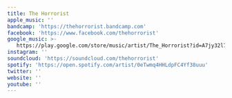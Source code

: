 ```yaml
---
title: The Horrorist
apple_music: ''
bandcamp: 'https://thehorrorist.bandcamp.com'
facebook: 'https://www.facebook.com/thehorrorist'
google_music: >-
   https://play.google.com/store/music/artist/The_Horrorist?id=A7jy32l7px63b7sykgr3zeg7kpm
instagram: ''
soundcloud: 'https://soundcloud.com/thehorrorist'
spotify: 'https://open.spotify.com/artist/0eTwmq4HHLdpFC4Yf38uuu'
twitter: ''
website: ''
youtube: ''
---
```

